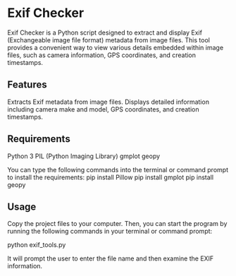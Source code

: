 # Exif Checker
Exif Checker is a Python script designed to extract and display Exif (Exchangeable image file format) metadata from image files. This tool provides a convenient way to view various details embedded within image files, such as camera information, GPS coordinates, and creation timestamps.

## Features
Extracts Exif metadata from image files.
Displays detailed information including camera make and model, GPS coordinates, and creation timestamps.

## Requirements
Python 3
PIL (Python Imaging Library)
gmplot
geopy

You can type the following commands into the terminal or command prompt to install the requirements:
pip install Pillow
pip install gmplot
pip install geopy

## Usage

Copy the project files to your computer. Then, you can start the program by running the following commands in your terminal or command prompt:

python exif_tools.py

It will prompt the user to enter the file name and then examine the EXIF information.

